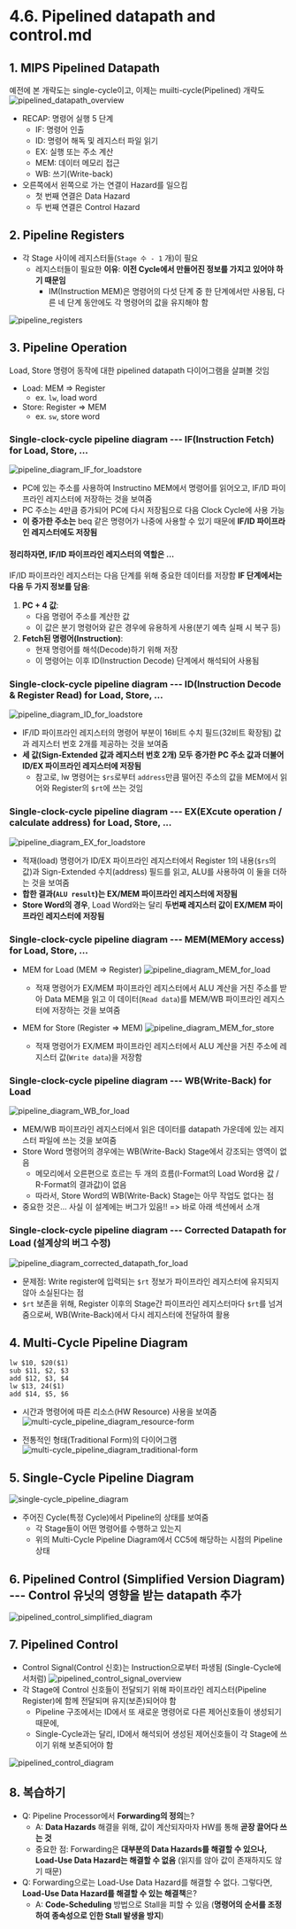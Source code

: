 # 4.6. Pipelined datapath and control.md
## 1. MIPS Pipelined Datapath
예전에 본 개략도는 single-cycle이고, 이제는 muilti-cycle(Pipelined) 개략도
![pipelined_datapath_overview](./image_files/pipelined_datapath_overview.png)
* RECAP: 명령어 실행 5 단계
    * IF: 명령어 인출
    * ID: 명령어 해독 및 레지스터 파일 읽기
    * EX: 실행 또는 주소 계산
    * MEM: 데이터 메모리 접근
    * WB: 쓰기(Write-back)
* 오른쪽에서 왼쪽으로 가는 연결이 Hazard를 일으킴
    * 첫 번째 연결은 Data Hazard
    * 두 번째 연결은 Control Hazard
## 2. Pipeline Registers
* 각 Stage 사이에 레지스터들(`Stage 수 - 1` 개)이 필요
    * 레지스터들이 필요한 **이유**: **이전 Cycle에서 만들어진 정보를 가지고 있어야 하기 때문임**
        * IM(Instruction MEM)은 명령어의 다섯 단계 중 한 단계에서만 사용됨, 다른 네 단계 동안에도 각 명령어의 값을 유지해야 함

![pipeline_registers](./image_files/pipeline_registers.png)

## 3. Pipeline Operation
Load, Store 명령어 동작에 대한 pipelined datapath 다이어그램을 살펴볼 것임
* Load: MEM => Register
    * ex. `lw`, load word
* Store: Register => MEM
    * ex. `sw`, store word
### Single-clock-cycle pipeline diagram --- IF(Instruction Fetch) for Load, Store, ...
![pipeline_diagram_IF_for_loadstore](./image_files/pipeline_diagram_IF_for_loadstore.png)
* PC에 있는 주소를 사용하여 Instructino MEM에서 명령어를 읽어오고, IF/ID 파이프라인 레지스터에 저장하는 것을 보여줌
* PC 주소는 4만큼 증가되어 PC에 다시 저장됨으로 다음 Clock Cycle에 사용 가능
* **이 증가한 주소는** beq 같은 명령어가 나중에 사용할 수 있기 때문에 **IF/ID 파이프라인 레지스터에도 저장됨**
#### 정리하자면, IF/ID 파이프라인 레지스터의 역할은 ...
IF/ID 파이프라인 레지스터는 다음 단계를 위해 중요한 데이터를 저장함
**IF 단계에서는 다음 두 가지 정보를 담음**:

1. **PC + 4 값**:
    * 다음 명령어 주소를 계산한 값
    * 이 값은 분기 명령어와 같은 경우에 유용하게 사용(분기 예측 실패 시 복구 등)
2. **Fetch된 명령어(Instruction)**:
    * 현재 명령어를 해석(Decode)하기 위해 저장
    * 이 명령어는 이후 ID(Instruction Decode) 단계에서 해석되어 사용됨

### Single-clock-cycle pipeline diagram --- ID(Instruction Decode & Register Read) for Load, Store, ...
![pipeline_diagram_ID_for_loadstore](./image_files/pipeline_diagram_ID_for_loadstore.png)
* IF/ID 파이프라인 레지스터의 명령어 부분이 16비트 수치 필드(32비트 확장됨) 값과 레지스터 번호 2개를 제공하는 것을 보여줌
* **세 값(Sign-Extended 값과 레지스터 번호 2개) 모두 증가한 PC 주소 값과 더불어 ID/EX 파이프라인 레지스터에 저장됨**
    * 참고로, lw 명령어는 `$rs`로부터 `address`만큼 떨어진 주소의 값을 MEM에서 읽어와 Register의 `$rt`에 쓰는 것임

### Single-clock-cycle pipeline diagram --- EX(EXcute operation / calculate address) for Load, Store, ...
![pipeline_diagram_EX_for_loadstore](./image_files/pipeline_diagram_EX_for_loadstore.png)
* 적재(load) 명령어가 ID/EX 파이프라인 레지스터에서 Register 1의 내용(`$rs`의 값)과 Sign-Extended 수치(address) 필드를 읽고, ALU를 사용하여 이 둘을 더하는 것을 보여줌
* **합한 결과(`ALU result`)는 EX/MEM 파이프라인 레지스터에 저장됨**
* **Store Word의 경우**, Load Word와는 달리 **두번째 레지스터 값이 EX/MEM 파이프라인 레지스터에 저장됨**

### Single-clock-cycle pipeline diagram --- MEM(MEMory access) for Load, Store, ...
* MEM for Load (MEM => Register)
    ![pipeline_diagram_MEM_for_load](./image_files/pipeline_diagram_MEM_for_load.png)
    * 적재 명령어가 EX/MEM 파이프라인 레지스터에서 ALU 계산을 거친 주소를 받아 Data MEM을 읽고 이 데이터(`Read data`)를 MEM/WB 파이프라인 레지스터에 저장하는 것을 보여줌

* MEM for Store (Register => MEM)
    ![pipeline_diagram_MEM_for_store](./image_files/pipeline_diagram_MEM_for_store.png)
    * 적재 명령어가 EX/MEM 파이프라인 레지스터에서 ALU 계산을 거친 주소에 레지스터 값(`Write data`)을 저장함

### Single-clock-cycle pipeline diagram --- WB(Write-Back) for Load
![pipeline_diagram_WB_for_load](./image_files/pipeline_diagram_WB_for_load.png)
* MEM/WB 파이프라인 레지스터에서 읽은 데이터를 datapath 가운데에 있는 레지스터 파일에 쓰는 것을 보여줌
* Store Word 명령어의 경우에는 WB(Write-Back) Stage에서 강조되는 영역이 없음
    * 메모리에서 오른편으로 흐르는 두 개의 흐름(I-Format의 Load Word용 값 / R-Format의 결과값)이 없음
    * 따라서, Store Word의 WB(Write-Back) Stage는 아무 작업도 없다는 점
* 중요한 것은... 사실 이 설계에는 버그가 있음!! => 바로 아래 섹션에서 소개

### Single-clock-cycle pipeline diagram --- Corrected Datapath for Load (설계상의 버그 수정)
![pipeline_diagram_corrected_datapath_for_load](./image_files/pipeline_diagram_corrected_datapath_for_load.png)
* 문제점: Write register에 입력되는 `$rt` 정보가 파이프라인 레지스터에 유지되지 않아 소실된다는 점
* `$rt` 보존을 위해, Register 이후의 Stage간 파이프라인 레지스터마다 `$rt`를 넘겨줌으로써, WB(Write-Back)에서 다시 레지스터에 전달하여 활용

## 4. Multi-Cycle Pipeline Diagram
~~~
lw $10, $20($1)
sub $11, $2, $3
add $12, $3, $4
lw $13, 24($1)
add $14, $5, $6
~~~

* 시간과 명령어에 따른 리소스(HW Resource) 사용을 보여줌
    ![multi-cycle_pipeline_diagram_resource-form](./image_files/multi-cycle_pipeline_diagram_resource-form.png)

* 전통적인 형태(Traditional Form)의 다이어그램
    ![multi-cycle_pipeline_diagram_traditional-form](multi-cycle_pipeline_diagram_traditional-form.png)

## 5. Single-Cycle Pipeline Diagram
![single-cycle_pipeline_diagram](./image_files/single-cycle_pipeline_diagram.png)
* 주어진 Cycle(특정 Cycle)에서 Pipeline의 상태를 보여줌
    * 각 Stage들이 어떤 명령어를 수행하고 있는지
    * 위의 Multi-Cycle Pipeline Diagram에서 CC5에 해당하는 시점의 Pipeline 상태
## 6. Pipelined Control (Simplified Version Diagram) --- Control 유닛의 영향을 받는 datapath 추가
![pipelined_control_simplified_diagram](./image_files/pipelined_control_simplified_diagram.png)

## 7. Pipelined Control

* Control Signal(Control 신호)는 Instruction으로부터 파생됨 (Single-Cycle에서처럼)
![pipelined_control_signal_overview](pipelined_control_signal_overview.png)
* 각 Stage에 Control 신호들이 전달되기 위해 파이프라인 레지스터(Pipeline Register)에 함께 전달되며 유지(보존)되어야 함
    * Pipeline 구조에서는 ID에서 또 새로운 명령어로 다른 제어신호들이 생성되기 때문에,
    * Single-Cycle과는 달리, ID에서 해석되어 생성된 제어신호들이 각 Stage에 쓰이기 위해 보존되어야 함

![pipelined_control_diagram](./image_files/pipelined_control_diagram.png)


## 8. 복습하기
* Q: Pipeline Processor에서 **Forwarding의 정의**는?
    * A: **Data Hazards** 해결을 위해, 값이 계산되자마자 HW를 통해 **곧장 끌어다 쓰는 것**
    * 중요한 점: Forwarding은 **대부분의 Data Hazards를 해결할 수 있으나, Load-Use Data Hazard는 해결할 수 없음** (읽지를 않아 값이 존재하지도 않기 때문)
* Q: Forwarding으로는 Load-Use Data Hazard를 해결할 수 없다. 그렇다면, **Load-Use Data Hazard를 해결할 수 있는 해결책**은?
    * A: **Code-Scheduling** 방법으로 Stall을 피할 수 있음 (**명령어의 순서를 조정하여 종속성으로 인한 Stall 발생을 방지**)